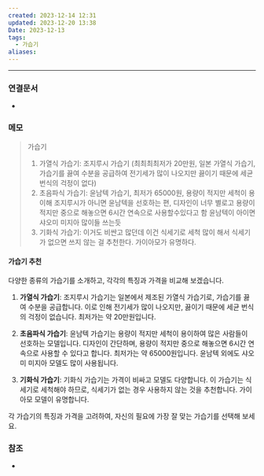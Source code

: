 ```yaml
---
created: 2023-12-14 12:31
updated: 2023-12-20 13:38
Date: 2023-12-13
tags:
  - 가습기
aliases:
---
```

---

### 연결문서
- 

### 메모
>가습기
>1. 가열식 가습기: 조지루시 가습기 (최최최최저가 20만원, 일본 가열식 가습기, 가습기를 끓여 수분을 공급하여 전기세가 많이 나오지만 끓이기 때문에 세균 번식의 걱정이 없다)
>3. 초음파식 가습기: 윤남텍 가습기, 최저가 65000원, 용량이 적지만 세척이 용이해 조지루시가 아니면 윤남텍을 선호하는 편, 디자인이 너무 별로고 용량이 적지만 중으로 해놓으면 6시간 연속으로 사용할수있다고 함 윤남텍이 아이면 샤오미 미지아 많이들 쓰는듯
>4. 기화식 가습기: 이거도 비싼고 많던데 이건 식세기로 세척 많이 해서 식세기가 없으면 쓰지 않는 걸 추천한다. 가이아모가 유명하다.


#### 가습기 추천
다양한 종류의 가습기를 소개하고, 각각의 특징과 가격을 비교해 보겠습니다.

1. **가열식 가습기**: 조지루시 가습기는 일본에서 제조된 가열식 가습기로, 가습기를 끓여 수분을 공급합니다. 이로 인해 전기세가 많이 나오지만, 끓이기 때문에 세균 번식의 걱정이 없습니다. 최저가는 약 20만원입니다.

2. **초음파식 가습기**: 윤남텍 가습기는 용량이 적지만 세척이 용이하여 많은 사람들이 선호하는 모델입니다. 디자인이 간단하며, 용량이 적지만 중으로 해놓으면 6시간 연속으로 사용할 수 있다고 합니다. 최저가는 약 65000원입니다. 윤남텍 외에도 샤오미 미지아 모델도 많이 사용됩니다.

3. **기화식 가습기**: 기화식 가습기는 가격이 비싸고 모델도 다양합니다. 이 가습기는 식세기로 세척해야 하므로, 식세기가 없는 경우 사용하지 않는 것을 추천합니다. 가이아모 모델이 유명합니다.

각 가습기의 특징과 가격을 고려하여, 자신의 필요에 가장 잘 맞는 가습기를 선택해 보세요.

### 참조
- 